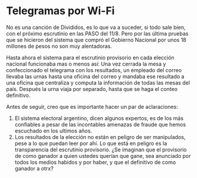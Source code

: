 # Telegramas por Wi-Fi

No es una canción de Divididos, es lo que va a suceder, si todo sale bien, con el próximo escrutinio en las PASO del 11/8. Pero por las última pruebas que se hicieron del sistema que compró el Gobierno Nacional por unos 18 millones de pesos no son muy alentadoras.

Hasta ahora el sistema para el escrutinio provisorio en cada elección nacional funcionaba mas o menos así: Una vez cerrada la mesa y confeccionado el telegrama con los resultados, un empleado del correo  llevaba las urnas hasta una oficina del correo y mandaba ese resultado a una oficina que centraliza y computa la información de todas las mesas del país. Después la urna viaja por separado, hasta que se haga el conteo definitivo.

Antes de seguir, creo que es importante hacer un par de aclaraciones:
1. El sistema electoral argentino, dicen algunos expertos, es de los más confiables a pesar de las incontables amenazas de fraude que hemos escuchado en los ultimos años.
2. Los resultados de la elección no están en peligro de ser manipulados, pese a lo que puedan leer por ahí. Lo que está en peligro es la transparencia del escrutinio provisorio. ¿Se imaginan que el provisorio de como ganador a quien ustedes querían que gane, sea anunciado por todos los medios habidos y por haber, y que el definitivo de como ganador a otrx?

